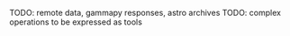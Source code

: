 TODO: remote data, gammapy responses, astro archives
TODO: complex operations to be expressed as tools